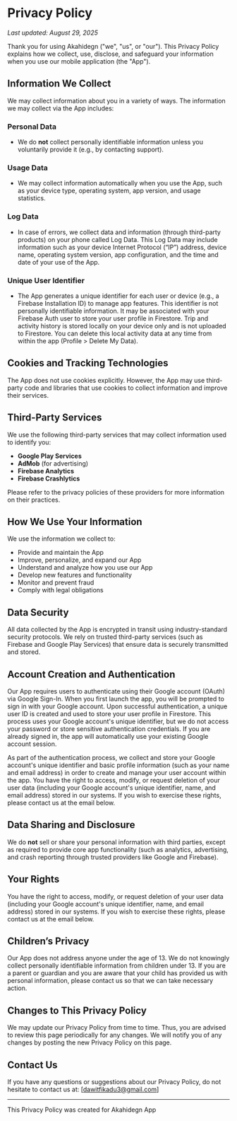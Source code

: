 # Privacy Policy

_Last updated: August 29, 2025_

Thank you for using Akahidegn ("we", "us", or "our"). This Privacy Policy explains how we collect, use, disclose, and safeguard your information when you use our mobile application (the "App").

## Information We Collect

We may collect information about you in a variety of ways. The information we may collect via the App includes:

### Personal Data
- We do **not** collect personally identifiable information unless you voluntarily provide it (e.g., by contacting support).

### Usage Data
- We may collect information automatically when you use the App, such as your device type, operating system, app version, and usage statistics.

### Log Data
- In case of errors, we collect data and information (through third-party products) on your phone called Log Data. This Log Data may include information such as your device Internet Protocol (“IP”) address, device name, operating system version, app configuration, and the time and date of your use of the App.

### Unique User Identifier
- The App generates a unique identifier for each user or device (e.g., a Firebase Installation ID) to manage app features. This identifier is not personally identifiable information. It may be associated with your Firebase Auth user to store your user profile in Firestore. Trip and activity history is stored locally on your device only and is not uploaded to Firestore. You can delete this local activity data at any time from within the app (Profile > Delete My Data).

## Cookies and Tracking Technologies

The App does not use cookies explicitly. However, the App may use third-party code and libraries that use cookies to collect information and improve their services.

## Third-Party Services

We use the following third-party services that may collect information used to identify you:
- **Google Play Services**
- **AdMob** (for advertising)
- **Firebase Analytics**
- **Firebase Crashlytics**

Please refer to the privacy policies of these providers for more information on their practices.

## How We Use Your Information

We use the information we collect to:
- Provide and maintain the App
- Improve, personalize, and expand our App
- Understand and analyze how you use our App
- Develop new features and functionality
- Monitor and prevent fraud
- Comply with legal obligations

## Data Security

All data collected by the App is encrypted in transit using industry-standard security protocols. We rely on trusted third-party services (such as Firebase and Google Play Services) that ensure data is securely transmitted and stored.

## Account Creation and Authentication

Our App requires users to authenticate using their Google account (OAuth) via Google Sign-In. When you first launch the app, you will be prompted to sign in with your Google account. Upon successful authentication, a unique user ID is created and used to store your user profile in Firestore. This process uses your Google account's unique identifier, but we do not access your password or store sensitive authentication credentials. If you are already signed in, the app will automatically use your existing Google account session.

As part of the authentication process, we collect and store your Google account's unique identifier and basic profile information (such as your name and email address) in order to create and manage your user account within the app. You have the right to access, modify, or request deletion of your user data (including your Google account's unique identifier, name, and email address) stored in our systems. If you wish to exercise these rights, please contact us at the email below.

## Data Sharing and Disclosure

We do **not** sell or share your personal information with third parties, except as required to provide core app functionality (such as analytics, advertising, and crash reporting through trusted providers like Google and Firebase).

## Your Rights

You have the right to access, modify, or request deletion of your user data (including your Google account's unique identifier, name, and email address) stored in our systems. If you wish to exercise these rights, please contact us at the email below.

## Children’s Privacy

Our App does not address anyone under the age of 13. We do not knowingly collect personally identifiable information from children under 13. If you are a parent or guardian and you are aware that your child has provided us with personal information, please contact us so that we can take necessary action.

## Changes to This Privacy Policy

We may update our Privacy Policy from time to time. Thus, you are advised to review this page periodically for any changes. We will notify you of any changes by posting the new Privacy Policy on this page.

## Contact Us

If you have any questions or suggestions about our Privacy Policy, do not hesitate to contact us at: [dawitfikadu3@gmail.com]

---

This Privacy Policy was created for Akahidegn App
